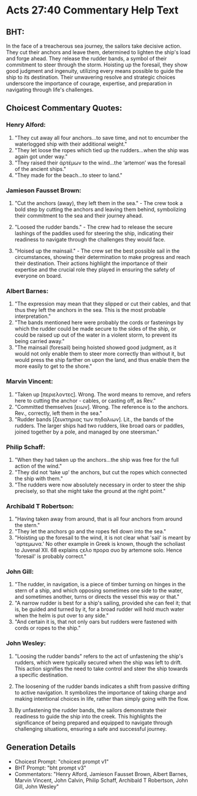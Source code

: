 # Acts 27:40 Commentary Help Text

## BHT:
In the face of a treacherous sea journey, the sailors take decisive action. They cut their anchors and leave them, determined to lighten the ship's load and forge ahead. They release the rudder bands, a symbol of their commitment to steer through the storm. Hoisting up the foresail, they show good judgment and ingenuity, utilizing every means possible to guide the ship to its destination. Their unwavering resolve and strategic choices underscore the importance of courage, expertise, and preparation in navigating through life's challenges.

## Choicest Commentary Quotes:
### Henry Alford:
1) "They cut away all four anchors...to save time, and not to encumber the waterlogged ship with their additional weight."
2) "They let loose the ropes which tied up the rudders...when the ship was again got under way."
3) "They raised their ἀρτέμων to the wind...the ‘artemon’ was the foresail of the ancient ships."
4) "They made for the beach...to steer to land."

### Jamieson Fausset Brown:
1. "Cut the anchors (away), they left them in the sea." - The crew took a bold step by cutting the anchors and leaving them behind, symbolizing their commitment to the sea and their journey ahead.

2. "Loosed the rudder bands." - The crew had to release the secure lashings of the paddles used for steering the ship, indicating their readiness to navigate through the challenges they would face.

3. "Hoised up the mainsail." - The crew set the best possible sail in the circumstances, showing their determination to make progress and reach their destination. Their actions highlight the importance of their expertise and the crucial role they played in ensuring the safety of everyone on board.

### Albert Barnes:
1. "The expression may mean that they slipped or cut their cables, and that thus they left the anchors in the sea. This is the most probable interpretation." 
2. "The bands mentioned here were probably the cords or fastenings by which the rudder could be made secure to the sides of the ship, or could be raised up out of the water in a violent storm, to prevent its being carried away."
3. "The mainsail (foresail) being hoisted showed good judgment, as it would not only enable them to steer more correctly than without it, but would press the ship farther on upon the land, and thus enable them the more easily to get to the shore."

### Marvin Vincent:
1. "Taken up [περιελοντες]. Wrong. The word means to remove, and refers here to cutting the anchor - cables, or casting off, as Rev."
2. "Committed themselves [ειων]. Wrong. The reference is to the anchors. Rev., correctly, left them in the sea."
3. "Rudder bands [ζευκτηριας των πηδαλιων]. Lit., the bands of the rudders. The larger ships had two rudders, like broad oars or paddles, joined together by a pole, and managed by one steersman."

### Philip Schaff:
1. "When they had taken up the anchors...the ship was free for the full action of the wind." 
2. "They did not ‘take up’ the anchors, but cut the ropes which connected the ship with them."
3. "The rudders were now absolutely necessary in order to steer the ship precisely, so that she might take the ground at the right point."

### Archibald T Robertson:
1. "Having taken away from around, that is all four anchors from around the stern." 
2. "They let the anchors go and the ropes fell down into the sea."
3. "Hoisting up the foresail to the wind, it is not clear what 'sail' is meant by 'αρτεμωνα.' No other example in Greek is known, though the scholiast to Juvenal XII. 68 explains ςελο προρα συο by artemone solo. Hence 'foresail' is probably correct."

### John Gill:
1. "The rudder, in navigation, is a piece of timber turning on hinges in the stern of a ship, and which opposing sometimes one side to the water, and sometimes another, turns or directs the vessel this way or that."
2. "A narrow rudder is best for a ship's sailing, provided she can feel it; that is, be guided and turned by it, for a broad rudder will hold much water when the helm is put over to any side."
3. "And certain it is, that not only oars but rudders were fastened with cords or ropes to the ship."


### John Wesley:
1. "Loosing the rudder bands" refers to the act of unfastening the ship's rudders, which were typically secured when the ship was left to drift. This action signifies the need to take control and steer the ship towards a specific destination.

2. The loosening of the rudder bands indicates a shift from passive drifting to active navigation. It symbolizes the importance of taking charge and making intentional choices in life, rather than simply going with the flow.

3. By unfastening the rudder bands, the sailors demonstrate their readiness to guide the ship into the creek. This highlights the significance of being prepared and equipped to navigate through challenging situations, ensuring a safe and successful journey.


## Generation Details
- Choicest Prompt: "choicest prompt v1"
- BHT Prompt: "bht prompt v3"
- Commentators: "Henry Alford, Jamieson Fausset Brown, Albert Barnes, Marvin Vincent, John Calvin, Philip Schaff, Archibald T Robertson, John Gill, John Wesley"
